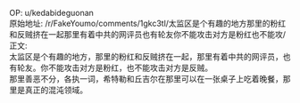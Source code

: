 
OP: u/kedabideguonan  
原始地址: /r/FakeYoumo/comments/1gkc3tl/太监区是个有趣的地方那里的粉红和反贼挤在一起那里有着中共的网评员也有轮友你不能攻击对方是粉红也不能攻/  
正文:  
太监区是个有趣的地方，那里的粉红和反贼挤在一起，那里有着中共的网评员，也有轮友。你不能攻击对方是粉红，也不能攻击对方是反贼。  
那里善恶不分，各执一词，希特勒和丘吉尔在那里可以在一张桌子上吃着晚餐，那里是真正的混沌领域。

